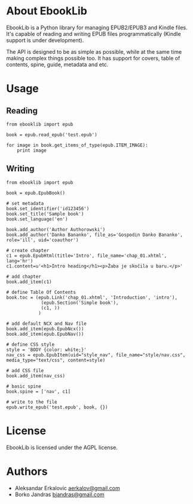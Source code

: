 About EbookLib
==============

EbookLib is a Python library for managing EPUB2/EPUB3 and Kindle files. It's capable of reading and writing EPUB files programmatically (Kindle support is under development).

The API is designed to be as simple as possible, while at the same time making complex things possible too.  It has support for covers, table of contents, spine, guide, metadata and etc.


Usage
=====

Reading
-------

    from ebooklib import epub

    book = epub.read_epub('test.epub')

    for image in book.get_items_of_type(epub.ITEM_IMAGE):
        print image

Writing
-------

    from ebooklib import epub

    book = epub.EpubBook()

    # set metadata
    book.set_identifier('id123456')
    book.set_title('Sample book')
    book.set_language('en')

    book.add_author('Author Authorowski')
    book.add_author('Danko Bananko', file_as='Gospodin Danko Bananko', role='ill', uid='coauthor')

    # create chapter
    c1 = epub.EpubHtml(title='Intro', file_name='chap_01.xhtml', lang='hr')
    c1.content=u'<h1>Intro heading</h1><p>Žaba je skočila u baru.</p>'

    # add chapter
    book.add_item(c1)

    # define Table Of Contents
    book.toc = (epub.Link('chap_01.xhtml', 'Introduction', 'intro'),
                 (epub.Section('Simple book'),
                 (c1, ))
                )

    # add default NCX and Nav file
    book.add_item(epub.EpubNcx())
    book.add_item(epub.EpubNav())

    # define CSS style
    style = 'BODY {color: white;}'
    nav_css = epub.EpubItem(uid="style_nav", file_name="style/nav.css", media_type="text/css", content=style)

    # add CSS file
    book.add_item(nav_css)

    # basic spine
    book.spine = ['nav', c1]

    # write to the file
    epub.write_epub('test.epub', book, {})



License
=======

EbookLib is licensed under the AGPL license.


Authors
=======
* Aleksandar Erkalovic <aerkalov@gmail.com>
* Borko Jandras <bjandras@gmail.com>





